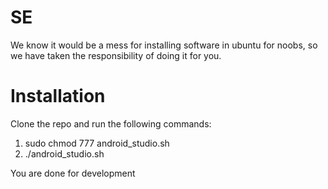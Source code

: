 # SE
We know it would be a mess for installing software in ubuntu for noobs, so we have taken the responsibility of doing it for you.

# Installation
Clone the repo and run the following commands:
1) sudo chmod 777 android_studio.sh
2) ./android_studio.sh

You are done for development
